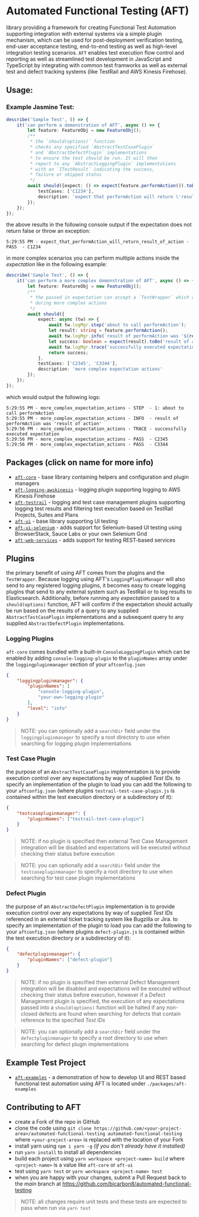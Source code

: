 # Automated Functional Testing (AFT)
library providing a framework for creating Functional Test Automation supporting integration with external systems via a simple plugin mechanism, which can be used for post-deployment verification testing, end-user acceptance testing, end-to-end testing as well as high-level integration testing scenarios. `AFT` enables test execution flow control and reporting as well as streamlined test development in JavaScript and TypeScript by integrating with common test framworks as well as external test and defect tracking systems (like TestRail and AWS Kinesis Firehose).

## Usage:
### Example Jasmine Test:
```typescript
describe('Sample Test', () => {
    it('can perform a demonstration of AFT', async () => {
        let feature: FeatureObj = new FeatureObj();
        /**
         * the `should(options)` function
         * checks any specified `AbstractTestCasePlugin`
         * and `AbstractDefectPlugin` implementations
         * to ensure the test should be run. It will then
         * report to any `AbstractLoggingPlugin` implementations
         * with an `ITestResult` indicating the success,
         * failure or skipped status
         */
        await should({expect: () => expect(feature.performAction()).toBe('result of action'),
            testCases: ['C1234'], 
            description: 'expect that performAction will return \'result of action\''
        });
    });
});
```
the above results in the following console output if the expectation does not return false or throw an exception:
```
5:29:55 PM - expect_that_performAction_will_return_result_of_action - PASS  - C1234
```
in more complex scenarios you can perform multiple actions inside the _expectation_ like in the following example:
```typescript
describe('Sample Test', () => {
    it('can perform a more complex demonstration of AFT', async () => {
        let feature: FeatureObj = new FeatureObj();
        /**
         * the passed in expectation can accept a `TestWrapper` which can be used
         * during more complex actions
         */
        await should({
            expect: async (tw) => {
                await tw.logMgr.step('about to call performAction');
                let result: string = feature.performAction();
                await tw.logMgr.info(`result of performAction was '${result}'`);
                let success: boolean = expect(result).toBe('result of action');
                await tw.logMgr.trace('successfully executed expectation');
                return success;
            },
            testCases: ['C2345', 'C3344'], 
            description: 'more complex expectation actions'
        });
    });
});
```
which would output the following logs:
```
5:29:55 PM - more_complex_expectation_actions - STEP  - 1: about to call performAction
5:29:55 PM - more_complex_expectation_actions - INFO  - result of performAction was 'result of action'
5:29:56 PM - more_complex_expectation_actions - TRACE - successfully executed expectation
5:29:56 PM - more_complex_expectation_actions - PASS  - C2345
5:29:56 PM - more_complex_expectation_actions - PASS  - C3344
```

## Packages (click on name for more info)
- [`aft-core`](./packages/aft-core/README.md) - base library containing helpers and configuration and plugin managers
- [`aft-logging-awskinesis`](./packages/aft-logging-awskinesis/README.md) - logging plugin supporting logging to AWS Kinesis Firehose
- [`aft-testrail`](./packages/aft-testrail/README.md) - logging and test case management plugins supporting logging test results and filtering test execution based on TestRail Projects, Suites and Plans
- [`aft-ui`](./packages/aft-ui/README.md) - base library supporting UI testing
- [`aft-ui-selenium`](./packages/aft-ui-selenium/README.md) - adds support for Selenium-based UI testing using BrowserStack, Sauce Labs or your own Selenium Grid
- [`aft-web-services`](./packages/aft-web-services/README.md) - adds support for testing REST-based services

## Plugins
the primary benefit of using AFT comes from the plugins and the `TestWrapper`. Because logging using AFT's `LoggingPluginManager` will also send to any registered logging plugins, it becomes easy to create logging plugins that send to any external system such as TestRail or to log results to Elasticsearch. Additionally, before running any _expectation_ passed to a `should(options)` function, AFT will confirm if the expectation should actually be run based on the results of a query to any supplied `AbstractTestCasePlugin` implementations and a subsequent query to any supplied `AbstractDefectPlugin` implementations. 

### Logging Plugins
`aft-core` comes bundled with a built-in `ConsoleLoggingPlugin` which can be enabled by adding `console-logging-plugin` to the `pluginNames` array under the `loggingpluginmanager` section of your `aftconfig.json`
```json
{
    "loggingpluginmanager": {
        "pluginNames": [
            "console-logging-plugin",
            "your-own-logging-plugin"
        ],
        "level": "info"
    }
}
```
> NOTE: you can optionally add a `searchDir` field under the `loggingpluginmanager` to specify a root directory to use when searching for logging plugin implementations

### Test Case Plugin
the purpose of an `AbstractTestCasePlugin` implementation is to provide execution control over any expectations by way of supplied _Test IDs_. to specify an implementation of the plugin to load you can add the following to your `aftconfig.json` (where plugins `testrail-test-case-plugin.js` is contained within the test execution directory or a subdirectory of it):
```json
{
    "testcasepluginmanager": {
        "pluginNames": ["testrail-test-case-plugin"]
    }
}
```
> NOTE: if no plugin is specified then external Test Case Management integration will be disabled and expectations will be executed without checking their status before execution

> NOTE: you can optionally add a `searchDir` field under the `testcasepluginmanager` to specify a root directory to use when searching for test case plugin implementations

### Defect Plugin
the purpose of an `AbstractDefectPlugin` implementation is to provide execution control over any expectations by way of supplied _Test IDs_ referenced in an external ticket tracking system like Bugzilla or Jira. to specify an implementation of the plugin to load you can add the following to your `aftconfig.json` (where plugins `defect-plugin.js` is contained within the test execution directory or a subdirectory of it):
```json
{
    "defectpluginmanager": {
        "pluginNames": ["defect-plugin"]
    }
}
```
> NOTE: if no plugin is specified then external Defect Management integration will be disabled and expectations will be executed without checking their status before execution, however if a Defect Management plugin is specified, the execution of any expectations passed into a `should(options)` function will be halted if any non-closed defects are found when searching for defects that contain reference to the specified _Test IDs_

> NOTE: you can optionally add a `searchDir` field under the `defectpluginmanager` to specify a root directory to use when searching for defect plugin implementations

## Example Test Project
- [`aft-examples`](./packages/aft-examples/README.md) - a demonstration of how to develop UI and REST based functional test automation using AFT is located under `./packages/aft-examples`

## Contributing to AFT
- create a Fork of the repo in GitHub
- clone the code using `git clone https://github.com/<your-project-area>/automated-functional-testing automated-functional-testing` where `<your-project-area>` is replaced with the location of your Fork
- install yarn using `npm i yarn -g` _(if you don't already have it installed)_
- run `yarn install` to install all dependencies
- build each project using `yarn workspace <project-name> build` where `<project-name>` is a value like `aft-core` or `aft-ui`
- test using `yarn test` or `yarn workspace <project-name> test`
- when you are happy with your changes, submit a Pull Request back to the _main_ branch at https://github.com/bicarbon8/automated-functional-testing

> NOTE: all changes require unit tests and these tests are expected to pass when run via `yarn test`